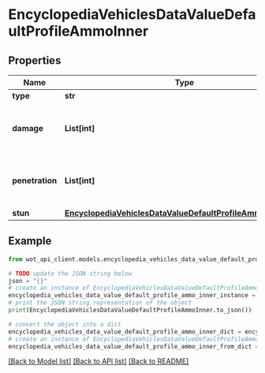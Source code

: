 # EncyclopediaVehiclesDataValueDefaultProfileAmmoInner


## Properties

Name | Type | Description | Notes
------------ | ------------- | ------------- | -------------
**type** | **str** | Shell type | 
**damage** | **List[int]** | Damage (hp), a list of values: min, avg, max | 
**penetration** | **List[int]** | Penetration (mm), a list of values: min, avg, max | 
**stun** | [**EncyclopediaVehiclesDataValueDefaultProfileAmmoInnerStun**](EncyclopediaVehiclesDataValueDefaultProfileAmmoInnerStun.md) |  | 

## Example

```python
from wot_api_client.models.encyclopedia_vehicles_data_value_default_profile_ammo_inner import EncyclopediaVehiclesDataValueDefaultProfileAmmoInner

# TODO update the JSON string below
json = "{}"
# create an instance of EncyclopediaVehiclesDataValueDefaultProfileAmmoInner from a JSON string
encyclopedia_vehicles_data_value_default_profile_ammo_inner_instance = EncyclopediaVehiclesDataValueDefaultProfileAmmoInner.from_json(json)
# print the JSON string representation of the object
print(EncyclopediaVehiclesDataValueDefaultProfileAmmoInner.to_json())

# convert the object into a dict
encyclopedia_vehicles_data_value_default_profile_ammo_inner_dict = encyclopedia_vehicles_data_value_default_profile_ammo_inner_instance.to_dict()
# create an instance of EncyclopediaVehiclesDataValueDefaultProfileAmmoInner from a dict
encyclopedia_vehicles_data_value_default_profile_ammo_inner_from_dict = EncyclopediaVehiclesDataValueDefaultProfileAmmoInner.from_dict(encyclopedia_vehicles_data_value_default_profile_ammo_inner_dict)
```
[[Back to Model list]](../README.md#documentation-for-models) [[Back to API list]](../README.md#documentation-for-api-endpoints) [[Back to README]](../README.md)


